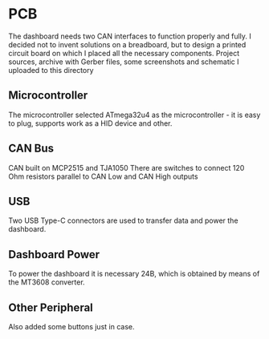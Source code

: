 # PCB

The dashboard needs two CAN interfaces to function properly and fully. I decided not to invent solutions on a breadboard, but to design a printed circuit board on which I placed all the necessary components.
Project sources, archive with Gerber files, some screenshots and schematic I uploaded to this directory

## Microcontroller
The microcontroller selected ATmega32u4 as the microcontroller - it is easy to plug, supports work as a HID device and other.

## CAN Bus
CAN built on MCP2515 and TJA1050
There are switches to connect 120 Ohm resistors parallel to CAN Low and CAN High outputs

## USB
Two USB Type-C connectors are used to transfer data and power the dashboard.

## Dashboard Power
To power the dashboard it is necessary 24B, which is obtained by means of the MT3608 converter.

## Other Peripheral
Also added some buttons just in case.